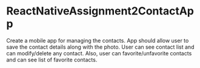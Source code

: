 # ReactNativeAssignment2ContactApp
Create a mobile app for managing the contacts. App should allow user to save the contact details along with the photo. User can see contact list and can modify/delete any contact. Also, user can favorite/unfavorite contacts and can see list of favorite contacts. 
